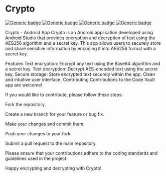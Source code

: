 # Crypto
[![Generic badge](https://img.shields.io/badge/language-java-<Brown>.svg)](https://shields.io/)
[![Generic badge](https://img.shields.io/badge/algorithm-AES256-<Yellow>.svg)](https://shields.io/)
[![Generic badge](https://img.shields.io/badge/ide-AndroidStudio-<Red>.svg)](https://shields.io/)
[![Generic badge](https://img.shields.io/badge/downloads-56-<Blue>.svg)](https://shields.io/)

Crypto - Android App
Crypto is an Android application developed using Android Studio that provides encryption and decryption of text using the AES256 algorithm and a secret key. This app allows users to securely store and share sensitive information by encoding it into AES256 format with a secret key.

Features
Text encryption: Encrypt any text using the Base64 algorithm and a secret key.
Text decryption: Decrypt AES-encoded text using the secret key.
Secure storage: Store encrypted text securely within the app.
Clean and intuitive user interface.
Contributing
Contributions to the Code Vault app are welcome! 


If you would like to contribute, please follow these steps:

Fork the repository.

Create a new branch for your feature or bug fix.

Make your changes and commit them.

Push your changes to your fork.

Submit a pull request to the main repository.

Please ensure that your contributions adhere to the coding standards and guidelines used in the project.

Happy encrypting and decrypting with Crypto!
